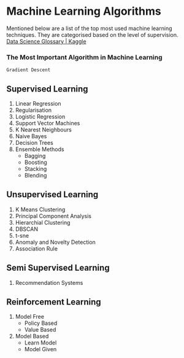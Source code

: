 # Machine Learning Algorithms
Mentioned below are a list of the top most used machine learning techniques. They are categorised based on the level of supervision.  
[Data Science Glossary | Kaggle](https://www.kaggle.com/code/shivamb/data-science-glossary-on-kaggle)


### The Most Important Algorithm in Machine Learning
`Gradient Descent`


## Supervised Learning
1. Linear Regression
2. Regularisation
3. Logistic Regression
4. Support Vector Machines
5. K Nearest Neighbours
6. Naive Bayes
7. Decision Trees
8. Ensemble Methods
    - Bagging
    - Boosting
    - Stacking
    - Blending


## Unsupervised Learning
1. K Means Clustering
2. Principal Component Analysis
3. Hierarchial Clustering
4. DBSCAN
5. t-sne
6. Anomaly and Novelty Detection
7. Association Rule


## Semi Supervised Learning
1. Recommendation Systems


## Reinforcement Learning
1. Model Free
    - Policy Based
    - Value Based
2. Model Based
    - Learn Model
    - Model Given